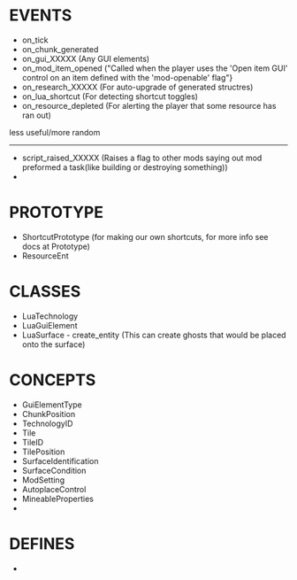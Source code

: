EVENTS
================
- on_tick
- on_chunk_generated
- on_gui_XXXXX (Any GUI elements)
- on_mod_item_opened	("Called when the player uses the 'Open item GUI' control on an item defined with the 'mod-openable' flag"}
- on_research_XXXXX (For auto-upgrade of generated structres)
- on_lua_shortcut (For detecting shortcut toggles)
- on_resource_depleted (For alerting the player that some resource has ran out)

less useful/more random
- -------------------------
- script_raised_XXXXX (Raises a flag to other mods saying out mod preformed a task(like building or destroying something))
- 

PROTOTYPE
================
- ShortcutPrototype (for making our own shortcuts, for more info see docs at Prototype)
- ResourceEnt

CLASSES
================
- LuaTechnology
- LuaGuiElement
- LuaSurface
		- create_entity (This can create ghosts that would be placed onto the surface)

CONCEPTS
================
- GuiElementType
- ChunkPosition
- TechnologyID
- Tile
- TileID
- TilePosition
- SurfaceIdentification
- SurfaceCondition
- ModSetting
- AutoplaceControl
- MineableProperties
- 
DEFINES
================
- 

